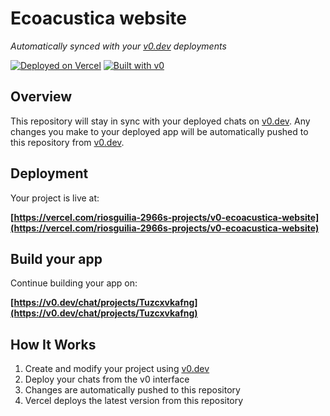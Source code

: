 # Ecoacustica website

*Automatically synced with your [v0.dev](https://v0.dev) deployments*

[![Deployed on Vercel](https://img.shields.io/badge/Deployed%20on-Vercel-black?style=for-the-badge&logo=vercel)](https://vercel.com/riosguilia-2966s-projects/v0-ecoacustica-website)
[![Built with v0](https://img.shields.io/badge/Built%20with-v0.dev-black?style=for-the-badge)](https://v0.dev/chat/projects/Tuzcxvkafng)

## Overview

This repository will stay in sync with your deployed chats on [v0.dev](https://v0.dev).
Any changes you make to your deployed app will be automatically pushed to this repository from [v0.dev](https://v0.dev).

## Deployment

Your project is live at:

**[https://vercel.com/riosguilia-2966s-projects/v0-ecoacustica-website](https://vercel.com/riosguilia-2966s-projects/v0-ecoacustica-website)**

## Build your app

Continue building your app on:

**[https://v0.dev/chat/projects/Tuzcxvkafng](https://v0.dev/chat/projects/Tuzcxvkafng)**

## How It Works

1. Create and modify your project using [v0.dev](https://v0.dev)
2. Deploy your chats from the v0 interface
3. Changes are automatically pushed to this repository
4. Vercel deploys the latest version from this repository